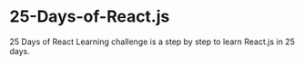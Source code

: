 # 25-Days-of-React.js
25 Days of React Learning challenge is a step by step to learn React.js in 25 days.
